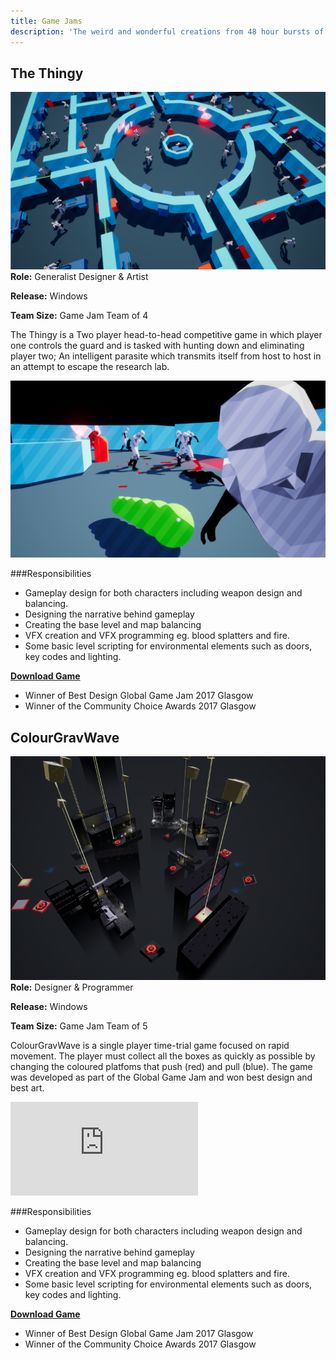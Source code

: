 ```yaml
---
title: Game Jams 
description: 'The weird and wonderful creations from 48 hour bursts of game development'
---
```


## The Thingy
![The Thingy](./O9kZQq.png)
**Role:** Generalist Designer & Artist

**Release:** Windows​

**Team Size:** Game Jam Team of 4

The Thingy is a Two player head-to-head competitive game in which player one controls the guard and is tasked with hunting down and eliminating player two; An intelligent parasite which transmits itself from host to host in an attempt to escape the research lab.

![The Thingy](./XTIt_N.png)

###Responsibilities

- Gameplay design for both characters including weapon design and balancing.
- Designing the narrative behind gameplay
- Creating the base level and map balancing
- VFX creation and VFX programming eg. blood splatters and fire.
- Some basic level scripting for environmental elements such as doors, key codes and lighting.

 **[Download Game](https://hexterion.itch.io/the-thingy-)** 

- Winner of Best Design Global Game Jam 2017 Glasgow 
- Winner of the Community Choice Awards 2017 Glasgow

## ColourGravWave
![ColourGravWave](./ColourGravWave.png)
**Role:** Designer & Programmer

**Release:** Windows​

**Team Size:** Game Jam Team of 5

ColourGravWave is a single player time-trial game focused on rapid movement. The player must collect all the boxes as quickly as possible by changing the coloured platfoms that push (red) and pull (blue). The game was developed as part of the Global Game Jam and won best design and best art.

 <div class="auto-resizable-iframe">
   <div>
    <iframe frameborder="0" allowfullscreen="" src="https://www.youtube.com/watch?v=T6pKSMEk_Nc?autoplay=1&mute=1" title="ColourGravWave Demo" allow="accelerometer; autoplay; clipboard-write; encrypted-media; gyroscope; picture-in-picture" ></iframe>
  </div>
</div>

###Responsibilities

- Gameplay design for both characters including weapon design and balancing.
- Designing the narrative behind gameplay
- Creating the base level and map balancing
- VFX creation and VFX programming eg. blood splatters and fire.
- Some basic level scripting for environmental elements such as doors, key codes and lighting.

 **[Download Game](https://hexterion.itch.io/the-thingy-)** 

- Winner of Best Design Global Game Jam 2017 Glasgow 
- Winner of the Community Choice Awards 2017 Glasgow